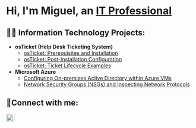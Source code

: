 <h1>Hi, I'm Miguel, an <a href="https://www.linkedin.com/in/miguel-garcia-72970619a/">IT Professional</a></h1>

<h2>👨‍💻 Information Technology Projects:</h2>

- <b>osTicket (Help Desk Ticketing System)</b>
  - [osTicket: Prerequisites and Installation](https://github.com/MGARC9914/Osticket-prereq)
  - [osTicket: Post-Installation Configuration](https://github.com/MGARC9914/post-install-config)
  - [osTicket: Ticket Lifecycle Examples](https://github.com/MGARC9914/ticket-lifecycle)
- <b>Microsoft Azure</b>
  - [Configuring On-premises Active Directory within Azure VMs](https://github.com/MGARC9914/configure-ad)
  - [Network Security Groups (NSGs) and Inspecting Network Protocols](https://github.com/MGARC9914/azure-network-protocols)

<h2>🤳Connect with me:</h2>

[<img align="left" alt="Miguel | LinkedIn" width="22px" src="https://cdn.jsdelivr.net/npm/simple-icons@v3/icons/linkedin.svg" />][linkedin]

[linkedin]: https://www.linkedin.com/in/miguel-garcia-72970619a/
